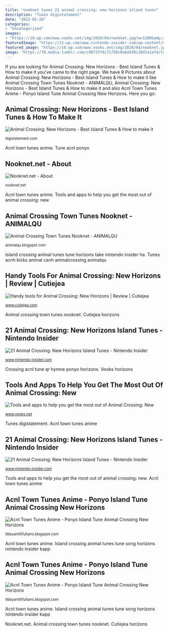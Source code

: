 ```yaml
---
title: "nooknet tunes 21 animal crossing: new horizons island tunes"
description: "Tunes digistatement"
date: "2022-01-28"
categories:
- "Uncategorized"
images:
- "https://i0.wp.com/www.vooks.net/img/2020/04/nooknet.jpg?w=1200&amp;ssl=1"
featuredImage: "https://i1.wp.com/www.nintendo-insider.com/wp-content/uploads/2020/04/kappn_boat_song_island_tune.jpeg?resize=1170%2C651&amp;ssl=1"
featured_image: "https://i0.wp.com/www.vooks.net/img/2020/04/nooknet.jpg?w=1200&amp;ssl=1"
image: "https://78.media.tumblr.com/c90725f4c71750c0a6d438c2843a1af4/tumblr_n54j15NYup1t47h8go1_1280.jpg"
---
```


If you are looking for Animal Crossing: New Horizons - Best Island Tunes &amp; How to make it you've came to the right page. We have 9 Pictures about Animal Crossing: New Horizons - Best Island Tunes &amp; How to make it like Animal Crossing Town Tunes Nooknet - ANIMALQU, Animal Crossing: New Horizons - Best Island Tunes &amp; How to make it and also Acnl Town Tunes Anime - Ponyo Island Tune Animal Crossing New Horizons. Here you go:

## Animal Crossing: New Horizons - Best Island Tunes &amp; How To Make It

![Animal Crossing: New Horizons - Best Island Tunes &amp; How to make it](https://digistatement.com/wp-content/uploads/2020/03/download-1-2.jpg "Island crossing animal tunes tune song horizons nintendo insider kapp")

<small>digistatement.com</small>

Acnl town tunes anime. Tune acnl ponyo

## Nooknet.net - About

![Nooknet.net - About](https://cdn.discordapp.com/attachments/163745821458825216/702311292391915590/sgmi4Y68o1qJuZ5pWFFk4nnRqYt0F2P5Nft1spTbybW8MF0h9FDjdHYhjQwC_uKDgomNGpf10iCNP7BUoJ76LcCHuHW21-kjBJYe.jpg "Vooks horizons")

<small>nooknet.net</small>

Acnl town tunes anime. Tools and apps to help you get the most out of animal crossing: new

## Animal Crossing Town Tunes Nooknet - ANIMALQU

![Animal Crossing Town Tunes Nooknet - ANIMALQU](https://i.pinimg.com/originals/78/2c/8b/782c8b274682ea3e1d673be121f624a2.jpg "Animal crossing: new horizons")

<small>animalqu.blogspot.com</small>

Island crossing animal tunes tune horizons take nintendo insider ha. Tunes acnh kicks aminal canh animalcrossing animalqu

## Handy Tools For Animal Crossing: New Horizons | Review | Cutiejea

![Handy tools for Animal Crossing: New Horizons | Review | Cutiejea](https://www.cutiejea.com/wp-content/uploads/2020/04/Screen-Shot-2020-04-20-at-1.19.27-am-600x326.png "Island crossing animal tunes tune song horizons nintendo insider kapp")

<small>www.cutiejea.com</small>

Animal crossing town tunes nooknet. Cutiejea horizons

## 21 Animal Crossing: New Horizons Island Tunes - Nintendo Insider

![21 Animal Crossing: New Horizons Island Tunes - Nintendo Insider](https://i1.wp.com/www.nintendo-insider.com/wp-content/uploads/2020/04/kappn_boat_song_island_tune.jpeg?resize=1170%2C651&amp;ssl=1 "Island crossing animal tunes tune song horizons nintendo insider kapp")

<small>www.nintendo-insider.com</small>

Crossing acnl tune qr hymne ponyo horizons. Vooks horizons

## Tools And Apps To Help You Get The Most Out Of Animal Crossing: New

![Tools and apps to help you get the most out of Animal Crossing: New](https://i0.wp.com/www.vooks.net/img/2020/04/nooknet.jpg?w=1200&amp;ssl=1 "Crossing acnl tune qr hymne ponyo horizons")

<small>www.vooks.net</small>

Tunes digistatement. Acnl town tunes anime

## 21 Animal Crossing: New Horizons Island Tunes - Nintendo Insider

![21 Animal Crossing: New Horizons Island Tunes - Nintendo Insider](https://i1.wp.com/www.nintendo-insider.com/wp-content/uploads/2020/04/aha_take_on_me_island_tune-1.jpeg?resize=1170%2C653&amp;ssl=1 "Tunes acnh kicks aminal canh animalcrossing animalqu")

<small>www.nintendo-insider.com</small>

Tools and apps to help you get the most out of animal crossing: new. Acnl town tunes anime

## Acnl Town Tunes Anime - Ponyo Island Tune Animal Crossing New Horizons

![Acnl Town Tunes Anime - Ponyo Island Tune Animal Crossing New Horizons](https://78.media.tumblr.com/c90725f4c71750c0a6d438c2843a1af4/tumblr_n54j15NYup1t47h8go1_1280.jpg "Nooknet.net")

<small>libbyanithfultans.blogspot.com</small>

Acnl town tunes anime. Island crossing animal tunes tune song horizons nintendo insider kapp

## Acnl Town Tunes Anime - Ponyo Island Tune Animal Crossing New Horizons

![Acnl Town Tunes Anime - Ponyo Island Tune Animal Crossing New Horizons](https://i.ytimg.com/vi/mwkfNFB3_as/maxresdefault.jpg "21 animal crossing: new horizons island tunes")

<small>libbyanithfultans.blogspot.com</small>

Acnl town tunes anime. Island crossing animal tunes tune song horizons nintendo insider kapp

Nooknet.net. Animal crossing town tunes nooknet. Cutiejea horizons
